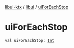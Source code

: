 [libui-ktx](../index.md) / [libui](index.md) / [uiForEachStop](./ui-for-each-stop.md)

# uiForEachStop

`val uiForEachStop: `[`Int`](https://kotlinlang.org/api/latest/jvm/stdlib/kotlin/-int/index.html)